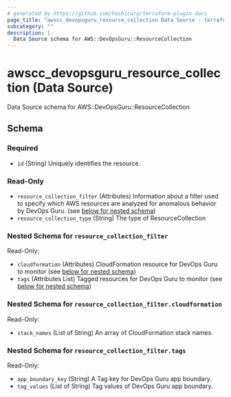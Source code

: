 ```yaml
---
# generated by https://github.com/hashicorp/terraform-plugin-docs
page_title: "awscc_devopsguru_resource_collection Data Source - terraform-provider-awscc"
subcategory: ""
description: |-
  Data Source schema for AWS::DevOpsGuru::ResourceCollection
---
```


# awscc_devopsguru_resource_collection (Data Source)

Data Source schema for AWS::DevOpsGuru::ResourceCollection



<!-- schema generated by tfplugindocs -->
## Schema

### Required

- `id` (String) Uniquely identifies the resource.

### Read-Only

- `resource_collection_filter` (Attributes) Information about a filter used to specify which AWS resources are analyzed for anomalous behavior by DevOps Guru. (see [below for nested schema](#nestedatt--resource_collection_filter))
- `resource_collection_type` (String) The type of ResourceCollection

<a id="nestedatt--resource_collection_filter"></a>
### Nested Schema for `resource_collection_filter`

Read-Only:

- `cloudformation` (Attributes) CloudFormation resource for DevOps Guru to monitor (see [below for nested schema](#nestedatt--resource_collection_filter--cloudformation))
- `tags` (Attributes List) Tagged resources for DevOps Guru to monitor (see [below for nested schema](#nestedatt--resource_collection_filter--tags))

<a id="nestedatt--resource_collection_filter--cloudformation"></a>
### Nested Schema for `resource_collection_filter.cloudformation`

Read-Only:

- `stack_names` (List of String) An array of CloudFormation stack names.


<a id="nestedatt--resource_collection_filter--tags"></a>
### Nested Schema for `resource_collection_filter.tags`

Read-Only:

- `app_boundary_key` (String) A Tag key for DevOps Guru app boundary.
- `tag_values` (List of String) Tag values of DevOps Guru app boundary.
